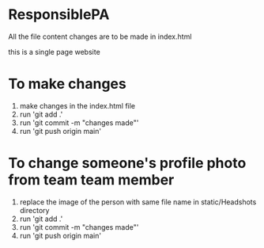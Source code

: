 # ResponsiblePA

All the file content changes are to be made in index.html

this is a single page website


# To make changes
1. make changes in the index.html file
2. run 'git add .'
3. run 'git commit -m "changes made"'
4. run 'git push origin main'


# To change someone's profile photo from team team member
1. replace the image of the person with same file name in static/Headshots directory
2. run 'git add .'
3. run 'git commit -m "changes made"'
4. run 'git push origin main'
